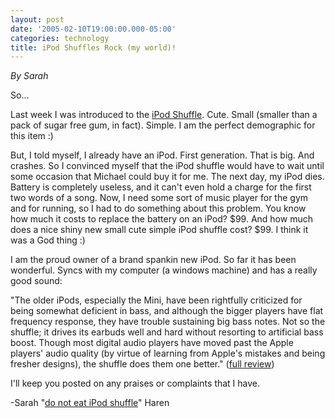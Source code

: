 ```yaml
---
layout: post
date: '2005-02-10T19:00:00.000-05:00'
categories: technology
title: iPod Shuffles Rock (my world)!
---
```


*By Sarah*

So...

Last week I was introduced to the [iPod Shuffle](http://www.apple.com/ipodshuffle/).  Cute.  Small (smaller than a pack of sugar free gum, in fact).  Simple.  I am the perfect demographic for this item :)  

But, I told myself, I already have an iPod.  First generation.  That is big.  And crashes.  So I convinced myself that the iPod shuffle would have to wait until some occasion that Michael could buy it for me.  The next day, my iPod dies.  Battery is completely useless, and it can't even hold a charge for the first two words of a song.  Now, I need some sort of music player for the gym and for running, so I had to do something about this problem.  You know how much it costs to replace the battery on an iPod?  $99.  And how much does a nice shiny new small cute simple iPod shuffle cost?  $99.  I think it was a God thing :)

I am the proud owner of a brand spankin new iPod.  So far it has been wonderful.  Syncs with my computer (a windows machine) and has a really good sound:

"The older iPods, especially the Mini, have been rightfully criticized for being somewhat deficient in bass, and although the bigger players have flat frequency response, they have trouble sustaining big bass notes. Not so the shuffle; it drives its earbuds well and hard without resorting to artificial bass boost. Though most digital audio players have moved past the Apple players' audio quality (by virtue of learning from Apple's mistakes and being fresher designs), the shuffle does them one better." ([full review](http://www.pcmag.com/article2/0,1759,1753026,00.asp))

I'll keep you posted on any praises or complaints that I have.

-Sarah "[do not eat iPod shuffle](http://www.google.com/search?hl=en&lr=&q=ipod+shuffle+do+not+eat)" Haren